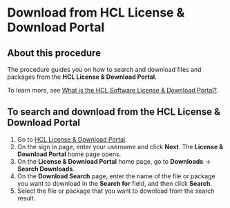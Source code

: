 # Download from HCL License & Download Portal

## About this procedure

The procedure guides you on how to search and download files and packages from the **HCL License & Download Portal**.

To learn more, see [What is the HCL Software License & Download Portal?](https://support.hcltechsw.com/csm?id=kb_article&sysparm_article=KB0073344).

## To search and download from the HCL License & Download Portal

1. Go to [HCL License & Download Portal](https://hclsoftware.flexnetoperations.com/).
2. On the sign in page, enter your username and click **Next**. The **License & Download Portal** home page opens. 
3. On the **License & Download Portal** home page, go to **Downloads** &rarr; **Search Downloads**.
4. On the **Download Search** page, enter the name of the file or package you want to download in the **Search for** field, and then click **Search**.
5. Select the file or package that you want to download from the search result.

